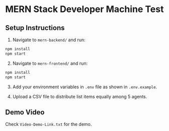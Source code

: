 # MERN Stack Developer Machine Test

## Setup Instructions

1. Navigate to `mern-backend/` and run:
```bash
npm install
npm start
```

2. Navigate to `mern-frontend/` and run:
```bash
npm install
npm start
```

3. Add your environment variables in `.env` file as shown in `.env.example`.

4. Upload a CSV file to distribute list items equally among 5 agents.

## Demo Video

Check `Video-Demo-Link.txt` for the demo.
